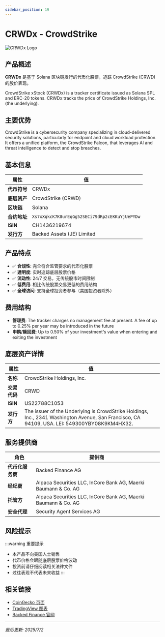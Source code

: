 ```yaml
---
sidebar_position: 19
---
```


# CRWDx - CrowdStrike

![CRWDx Logo](/img/tokens/CRWDx.svg)

## 产品概述

**CRWDx** 是基于 Solana 区块链发行的代币化股票，追踪 CrowdStrike (CRWD) 的股价表现。

CrowdStrike xStock (CRWDx) is a tracker certificate issued as Solana SPL and ERC-20 tokens. CRWDx tracks the price of CrowdStrike Holdings, Inc. (the underlying).

## 主要优势

CrowdStrike is a cybersecurity company specializing in cloud-delivered security solutions, particularly for endpoint and cloud workload protection. It offers a unified platform, the CrowdStrike Falcon, that leverages AI and threat intelligence to detect and stop breaches.


## 基本信息

| 属性 | 值 |
|------|----|
| **代币符号** | CRWDx |
| **底层资产** | CrowdStrike (CRWD) |
| **区块链** | Solana |
| **合约地址** | `Xs7xXqkcK7K8urEqGg52SECi79dRp2cEKKuYjUePYDw` |
| **ISIN** | CH1436219674 |
| **发行方** | Backed Assets (JE) Limited |

## 产品特点

- ✅ **合规性**: 完全符合监管要求的代币化股票
- ✅ **透明度**: 实时追踪底层股票价格
- ✅ **流动性**: 24/7 交易，无传统股市时间限制
- ✅ **低费用**: 相比传统股票交易更低的费用结构
- ✅ **全球访问**: 支持全球投资者参与（美国投资者除外）

## 费用结构

- **管理费**: The tracker charges no management fee at present. A fee of up to 0.25% per year may be introduced in the future
- **申购/赎回费**: Up to 0.50% of your investment's value when entering and exiting the investment

## 底层资产详情

| 属性 | 值 |
|------|----|
| **名称** | CrowdStrike Holdings, Inc. |
| **交易代码** | CRWD |
| **ISIN** | US22788C1053 |
| **发行方** | The issuer of the Underlying is CrowdStrike Holdings, Inc., 2341 Washington Avenue, San Francisco, CA 94109, USA. LEI: 549300YBY08K9KM4HX32. |

## 服务提供商

| 角色 | 提供商 |
|------|----|
| **代币化服务商** | Backed Finance AG |
| **经纪商** | Alpaca Securities LLC, InCore Bank AG, Maerki Baumann & Co. AG |
| **托管方** | Alpaca Securities LLC, InCore Bank AG, Maerki Baumann & Co. AG |
| **安全代理** | Security Agent Services AG |

## 风险提示

:::warning 重要提示
- 本产品不向美国人士销售
- 代币价格会跟随底层股票价格波动
- 投资前请仔细阅读相关法律文件
- 过往表现不代表未来收益
:::

## 相关链接

- [CoinGecko 页面](https://www.coingecko.com/)
- [TradingView 图表](https://www.tradingview.com/)
- [Backed Finance 官网](https://backed.fi/)

---

*最后更新: 2025/7/2*

